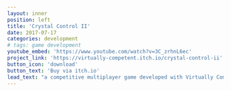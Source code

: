 ```yaml
---
layout: inner
position: left
title: 'Crystal Control II'
date: 2017-07-17
categories: development
# tags: game development
youtube_embed: 'https://www.youtube.com/watch?v=3C_zrhnL6ec'
project_link: 'https://virtually-competent.itch.io/crystal-control-ii'
button_icon: 'download'
button_text: 'Buy via itch.io'
lead_text: "a competitive multiplayer game developed with Virtually Competent"
---
```

